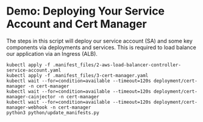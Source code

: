 # Demo: Deploying Your Service Account and Cert Manager

The steps in this script will deploy our service account (SA) and some key components via deployments and services.
This is required to load balance our application via an Ingress (ALB).

```shell
kubectl apply -f .manifest_files/2-aws-load-balancer-controller-service-account.yaml
kubectl apply -f .manifest_files/3-cert-manager.yaml
kubectl wait --for=condition=available --timeout=120s deployment/cert-manager -n cert-manager
kubectl wait --for=condition=available --timeout=120s deployment/cert-manager-cainjector -n cert-manager
kubectl wait --for=condition=available --timeout=120s deployment/cert-manager-webhook -n cert-manager
python3 python/update_manifests.py
```